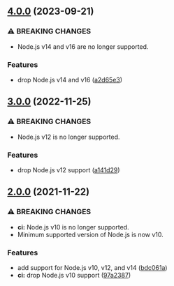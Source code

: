 ## [4.0.0](https://github.com/kenany/rpn/compare/3.0.0...4.0.0) (2023-09-21)


### ⚠ BREAKING CHANGES

* Node.js v14 and v16 are no longer supported.

### Features

* drop Node.js v14 and v16 ([a2d65e3](https://github.com/kenany/rpn/commit/a2d65e3d46738b79353d40f83dab804d204f01d5))

## [3.0.0](https://github.com/KenanY/rpn/compare/2.0.0...3.0.0) (2022-11-25)


### ⚠ BREAKING CHANGES

* Node.js v12 is no longer supported.

### Features

* drop Node.js v12 support ([a141d29](https://github.com/KenanY/rpn/commit/a141d29ea23aace4208352535c0c7964cb69a96e))

## [2.0.0](https://github.com/KenanY/rpn/compare/1.0.4...2.0.0) (2021-11-22)


### ⚠ BREAKING CHANGES

* **ci:** Node.js v10 is no longer supported.
* Minimum supported version of Node.js is now v10.

### Features

* add support for Node.js v10, v12, and v14 ([bdc061a](https://github.com/KenanY/rpn/commit/bdc061a870ea08553313bb4ddf8103d85202fbe3))
* **ci:** drop Node.js v10 support ([97a2387](https://github.com/KenanY/rpn/commit/97a23878577a575dd8c6a79634f01c9234538c64))
